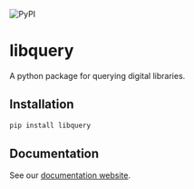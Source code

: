 ![PyPI](https://img.shields.io/pypi/v/libquery)

# libquery

A python package for querying digital libraries.

## Installation

```sh
pip install libquery
```

## Documentation

See our [documentation website](https://oldvis.github.io/libquery/).
